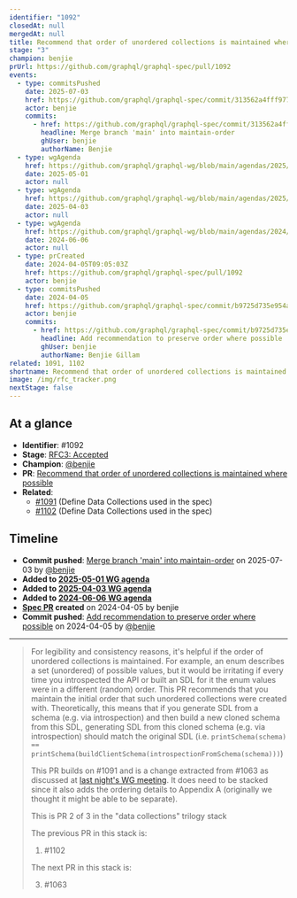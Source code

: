 ```yaml
---
identifier: "1092"
closedAt: null
mergedAt: null
title: Recommend that order of unordered collections is maintained where possible
stage: "3"
champion: benjie
prUrl: https://github.com/graphql/graphql-spec/pull/1092
events:
  - type: commitsPushed
    date: 2025-07-03
    href: https://github.com/graphql/graphql-spec/commit/313562a4fff977c1dd7d9b3cd3ef4df1ab2d0bf3
    actor: benjie
    commits:
      - href: https://github.com/graphql/graphql-spec/commit/313562a4fff977c1dd7d9b3cd3ef4df1ab2d0bf3
        headline: Merge branch 'main' into maintain-order
        ghUser: benjie
        authorName: Benjie
  - type: wgAgenda
    href: https://github.com/graphql/graphql-wg/blob/main/agendas/2025/05-May/01-wg-primary.md
    date: 2025-05-01
    actor: null
  - type: wgAgenda
    href: https://github.com/graphql/graphql-wg/blob/main/agendas/2025/04-Apr/03-wg-primary.md
    date: 2025-04-03
    actor: null
  - type: wgAgenda
    href: https://github.com/graphql/graphql-wg/blob/main/agendas/2024/06-Jun/06-wg-primary.md
    date: 2024-06-06
    actor: null
  - type: prCreated
    date: 2024-04-05T09:05:03Z
    href: https://github.com/graphql/graphql-spec/pull/1092
    actor: benjie
  - type: commitsPushed
    date: 2024-04-05
    href: https://github.com/graphql/graphql-spec/commit/b9725d735e954a1710eae62b6ee753e9d4045bcf
    actor: benjie
    commits:
      - href: https://github.com/graphql/graphql-spec/commit/b9725d735e954a1710eae62b6ee753e9d4045bcf
        headline: Add recommendation to preserve order where possible
        ghUser: benjie
        authorName: Benjie Gillam
related: 1091, 1102
shortname: Recommend that order of unordered collections is maintained where possible
image: /img/rfc_tracker.png
nextStage: false
---
```


## At a glance

- **Identifier**: #1092
- **Stage**: [RFC3: Accepted](https://github.com/graphql/graphql-spec/blob/main/CONTRIBUTING.md#stage-3-accepted)
- **Champion**: [@benjie](https://github.com/benjie)
- **PR**: [Recommend that order of unordered collections is maintained where possible](https://github.com/graphql/graphql-spec/pull/1092)
- **Related**:
  - [#1091](/rfcs/1091 "Define Data Collections used in the spec / RFCS") (Define Data Collections used in the spec)
  - [#1102](/rfcs/1102 "Define Data Collections used in the spec / RFC3") (Define Data Collections used in the spec)

<!-- BEGIN_CUSTOM_TEXT -->



<!-- END_CUSTOM_TEXT -->

## Timeline

- **Commit pushed**: [Merge branch 'main' into maintain-order](https://github.com/graphql/graphql-spec/commit/313562a4fff977c1dd7d9b3cd3ef4df1ab2d0bf3) on 2025-07-03 by [@benjie](https://github.com/benjie)
- **Added to [2025-05-01 WG agenda](https://github.com/graphql/graphql-wg/blob/main/agendas/2025/05-May/01-wg-primary.md)**
- **Added to [2025-04-03 WG agenda](https://github.com/graphql/graphql-wg/blob/main/agendas/2025/04-Apr/03-wg-primary.md)**
- **Added to [2024-06-06 WG agenda](https://github.com/graphql/graphql-wg/blob/main/agendas/2024/06-Jun/06-wg-primary.md)**
- **[Spec PR](https://github.com/graphql/graphql-spec/pull/1092) created** on 2024-04-05 by benjie
- **Commit pushed**: [Add recommendation to preserve order where possible](https://github.com/graphql/graphql-spec/commit/b9725d735e954a1710eae62b6ee753e9d4045bcf) on 2024-04-05 by [@benjie](https://github.com/benjie)

<!-- VERBATIM -->

---

> For legibility and consistency reasons, it's helpful if the order of unordered collections is maintained. For example, an enum describes a set (unordered) of possible values, but it would be irritating if every time you introspected the API or built an SDL for it the enum values were in a different (random) order. This PR recommends that you maintain the initial order that such unordered collections were created with. Theoretically, this means that if you generate SDL from a schema (e.g. via introspection) and then build a new cloned schema from this SDL, generating SDL from this cloned schema (e.g. via introspection) should match the original SDL (i.e. `printSchema(schema) == printSchema(buildClientSchema(introspectionFromSchema(schema)))`)
> 
> This PR builds on #1091 and is a change extracted from #1063 as discussed at [last night's WG meeting](https://github.com/graphql/graphql-wg/blob/main/notes/2024/2024-04.md#ordering-of-schema-elements-10m-benjie). It does need to be stacked since it also adds the ordering details to Appendix A (originally we thought it might be able to be separate).
> 
> This is PR 2 of 3 in the "data collections" trilogy stack
> 
> The previous PR in this stack is:
> 
> 1. #1102
> 
> The next PR in this stack is:
> 
> 3. #1063
